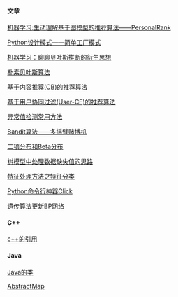 



#### 文章

[机器学习:生动理解基于图模型的推荐算法——PersonalRank](https://github.com/GraySilver/GraySilver-Page/blob/master/articles/personalrank.md)

[Python设计模式——简单工厂模式](https://github.com/GraySilver/GraySilver-Page/blob/master/articles/Python%E8%AE%BE%E8%AE%A1%E6%A8%A1%E5%BC%8F%E2%80%94%E2%80%94%E7%AE%80%E5%8D%95%E5%B7%A5%E5%8E%82%E6%A8%A1%E5%BC%8F.md)

[机器学习：聊聊贝叶斯推断的衍生思想](https://github.com/GraySilver/GraySilver-Page/blob/master/articles/%E6%9C%BA%E5%99%A8%E5%AD%A6%E4%B9%A0%EF%BC%9A%E8%81%8A%E8%81%8A%E8%B4%9D%E5%8F%B6%E6%96%AF%E6%8E%A8%E6%96%AD%E7%9A%84%E8%A1%8D%E7%94%9F%E6%80%9D%E6%83%B3.md)

[朴素贝叶斯算法](https://github.com/GraySilver/GraySilver-Page/blob/master/articles/%E6%9C%B4%E7%B4%A0%E8%B4%9D%E5%8F%B6%E6%96%AF%E7%AE%97%E6%B3%95.md)

[基于内容推荐(CB)的推荐算法](https://github.com/GraySilver/GraySilver-Page/blob/master/articles/%E5%9F%BA%E4%BA%8E%E5%86%85%E5%AE%B9%E6%8E%A8%E8%8D%90(CB)%E7%9A%84%E6%8E%A8%E8%8D%90%E7%AE%97%E6%B3%95.md)

[基于用户协同过滤(User-CF)的推荐算法](https://github.com/GraySilver/GraySilver-Page/blob/master/articles/%E5%9F%BA%E4%BA%8E%E7%94%A8%E6%88%B7%E5%8D%8F%E5%90%8C%E8%BF%87%E6%BB%A4(User-CF)%E7%9A%84%E6%8E%A8%E8%8D%90%E7%AE%97%E6%B3%95.md)

[异常值检测常用方法](https://github.com/GraySilver/GraySilver-Page/blob/master/articles/%E5%BC%82%E5%B8%B8%E5%80%BC%E6%A3%80%E6%B5%8B%E5%B8%B8%E7%94%A8%E6%96%B9%E6%B3%95.md)

[Bandit算法——多摇臂赌博机](https://github.com/GraySilver/GraySilver-Page/blob/master/articles/Bandit算法——多摇臂赌博机.md)

[二项分布和Beta分布](https://github.com/GraySilver/GraySilver-Page/blob/master/articles/二项分布和Beta分布.md)

[树模型中处理数据缺失值的思路](https://github.com/GraySilver/GraySilver-Page/blob/master/articles/树模型中处理数据缺失值的思路.md)

[特征处理方法之特征分类](https://github.com/GraySilver/GraySilver-Page/blob/master/articles/特征处理方法之特征分类.md)

[Python命令行神器Click](https://github.com/GraySilver/GraySilver-Page/blob/master/articles/Python命令行神器Click.md)

[遗传算法更新BP网络](https://github.com/GraySilver/GraySilver-Page/blob/master/articles/遗传算法更新BP网络.md)

#### C++

[c++的引用](https://github.com/GraySilver/GraySilver-Page/blob/master/articles/c++/c++的引用.md)

#### Java

[Java的类](https://github.com/GraySilver/Java_note/blob/master/articles/Java的类.md)

[AbstractMap](https://github.com/GraySilver/Java_note/blob/master/articles/AbstractMap.md)